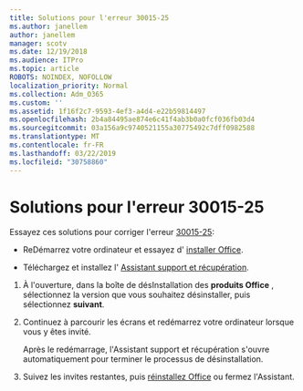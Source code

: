 ```yaml
---
title: Solutions pour l'erreur 30015-25
ms.author: janellem
author: janellem
manager: scotv
ms.date: 12/19/2018
ms.audience: ITPro
ms.topic: article
ROBOTS: NOINDEX, NOFOLLOW
localization_priority: Normal
ms.collection: Adm_O365
ms.custom: ''
ms.assetid: 1f16f2c7-9593-4ef3-a4d4-e22b59814497
ms.openlocfilehash: 2b4a84495ae874e6c41f4ab3b0a0fcf036fb03d4
ms.sourcegitcommit: 03a156a9c9740521155a30775492c7dff0982588
ms.translationtype: MT
ms.contentlocale: fr-FR
ms.lasthandoff: 03/22/2019
ms.locfileid: "30758860"
---
```

# <a name="solutions-for-error-30015-25"></a>Solutions pour l'erreur 30015-25

Essayez ces solutions pour corriger l'erreur [30015-25](https://support.office.com/article/d5df89a9-0507-4b4c-92f9-22f457e630aa?wt.mc_id=Alchemy_ClientDIA):
  
- ReDémarrez votre ordinateur et essayez d' [installer Office](https://portal.office.com/OLS/MySoftware.aspx).
    
- Téléchargez et installez l' [Assistant support et récupération](https://aka.ms/SARA-OfficeUninstall-Alchemy).
    
1. À l'ouverture, dans la boîte de désInstallation des **produits Office** , sélectionnez la version que vous souhaitez désinstaller, puis sélectionnez **suivant**. 
    
2. Continuez à parcourir les écrans et redémarrez votre ordinateur lorsque vous y êtes invité.
    
    Après le redémarrage, l'Assistant support et récupération s'ouvre automatiquement pour terminer le processus de désinstallation.
    
3. Suivez les invites restantes, puis [réinstallez Office](https://portal.office.com/OLS/MySoftware.aspx) ou fermez l'Assistant. 
    

